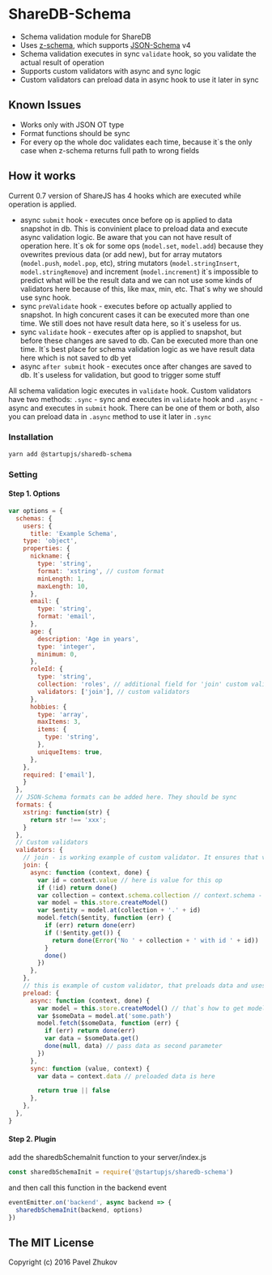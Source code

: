 # ShareDB-Schema

- Schema validation module for ShareDB
- Uses [z-schema](https://github.com/zaggino/z-schema), which supports [JSON-Schema](http://json-schema.org/) v4
- Schema validation executes in sync ``validate`` hook, so you validate the actual result of operation
- Supports custom validators with async and sync logic
- Custom validators can preload data in async hook to use it later in sync

## Known Issues
- Works only with JSON OT type
- Format functions should be sync
- For every op the whole doc validates each time, because it\`s the only case when z-schema returns full path to wrong fields

## How it works
Current 0.7 version of ShareJS has 4 hooks which are executed while operation is applied.
- async ``submit`` hook - executes once before op is applied to data snapshot in db. This is convinient place to preload data and execute async validation logic. Be aware that you can not have result of operation here. It\`s ok for some ops (``model.set``, ``model.add``) because they ovewrites previous data (or add new), but for array mutators (``model.push``, ``model.pop``, etc), string mutators (``model.stringInsert``, ``model.stringRemove``) and increment (``model.increment``) it\`s impossible to predict what will be the result data and we can not use some kinds of validators here because of this, like max, min, etc. That\`s why we should use sync hook.
- sync ``preValidate`` hook - executes before op actually applied to snapshot. In high concurent cases it can be executed more than one time. We still does not have result data here, so it\`s useless for us.
- sync ``validate`` hook - executes after op is applied to snapshot, but before these changes are saved to db. Can be executed more than one time. It\`s best place for schema validation logic as we have result data here which is not saved to db yet
- async ``after submit`` hook - executes once after changes are saved to db. It\`s useless for validation, but good to trigger
some stuff

All schema validation logic executes in ``validate`` hook. Custom validators have two methods: ``.sync`` - sync and executes in ``validate`` hook and ``.async`` - async and executes in ``submit`` hook. There can be one of them or both, also you can preload data in ``.async`` method to use it later in ``.sync``

### Installation
```
yarn add @startupjs/sharedb-schema
```

### Setting
#### Step 1. Options
``` js
var options = {
  schemas: {
    users: {
      title: 'Example Schema',
    type: 'object',
    properties: {
      nickname: {
        type: 'string',
        format: 'xstring', // custom format
        minLength: 1,
        maxLength: 10,
      },
      email: {
        type: 'string',
        format: 'email',
      },
      age: {
        description: 'Age in years',
        type: 'integer',
        minimum: 0,
      },
      roleId: {
        type: 'string',
        collection: 'roles', // additional field for 'join' custom validator
        validators: ['join'], // custom validators
      },
      hobbies: {
        type: 'array',
        maxItems: 3,
        items: {
          type: 'string',
        },
        uniqueItems: true,
      },
    },
    required: ['email'],
    }
  },
  // JSON-Schema formats can be added here. They should be sync
  formats: {
    xstring: function(str) {
      return str !== 'xxx';
    }
  },
  // Custom validators
  validators: {
    // join - is working example of custom validator. It ensures that value is id of doc of specific collection
    join: {
      async: function (context, done) {
        var id = context.value // here is value for this op
        if (!id) return done()
        var collection = context.schema.collection // context.schema - is schema of current property
        var model = this.store.createModel()
        var $entity = model.at(collection + '.' + id)
        model.fetch($entity, function (err) {
          if (err) return done(err)
          if (!$entity.get()) {
            return done(Error('No ' + collection + ' with id ' + id))
          }
          done()
        })
      },
    },
    // this is example of custom validator, that preloads data and uses it later
    preload: {
      async: function (context, done) {
        var model = this.store.createModel() // that`s how to get model
        var $someData = model.at('some.path')
        model.fetch($someData, function (err) {
          if (err) return done(err)
          var data = $someData.get()
          done(null, data) // pass data as second parameter
        })
      },
      sync: function (value, context) {
        var data = context.data // preloaded data is here

        return true || false
      },
    },
  },
}

```

#### Step 2. Plugin

add the sharedbSchemaInit function to your server/index.js
``` js
const sharedbSchemaInit = require('@startupjs/sharedb-schema')
```

and then call this function in the backend event
``` js
eventEmitter.on('backend', async backend => {
  sharedbSchemaInit(backend, options)
})
```

## The MIT License

Copyright (c) 2016 Pavel Zhukov
